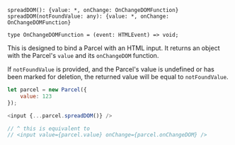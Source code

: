 ```flow
spreadDOM(): {value: *, onChange: OnChangeDOMFunction}
spreadDOM(notFoundValue: any): {value: *, onChange: OnChangeDOMFunction}

type OnChangeDOMFunction = (event: HTMLEvent) => void;
```

This is designed to bind a Parcel with an HTML input. It returns an object with the Parcel's `value` and its `onChangeDOM` function.

If `notFoundValue` is provided, and the Parcel's value is undefined or has been marked for deletion, the returned value will be equal to `notFoundValue`.

```js
let parcel = new Parcel({
    value: 123
});

<input {...parcel.spreadDOM()} />

// ^ this is equivalent to
// <input value={parcel.value} onChange={parcel.onChangeDOM} />

```
